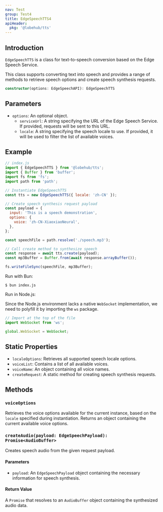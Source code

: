 ```yaml
---
nav: Test
group: Test4
title: EdgeSpeechTTS4
apiHeader:
  pkg: '@lobehub/tts'
---
```

## Introduction

`EdgeSpeechTTS` is a class for text-to-speech conversion based on the Edge Speech Service.

This class supports converting text into speech and provides a range of methods to retrieve speech options and create speech synthesis requests.

```ts
constructor(options: EdgeSpeechAPI): EdgeSpeechTTS
```

## Parameters

- `options`: An optional object.
  - `serviceUrl`: A string specifying the URL of the Edge Speech Service. If provided, requests will be sent to this URL.
  - `locale`: A string specifying the speech locale to use. If provided, it will be used to filter the list of available voices.

## Example

```js
// index.js
import { EdgeSpeechTTS } from '@lobehub/tts';
import { Buffer } from 'buffer';
import fs from 'fs';
import path from 'path';

// Instantiate EdgeSpeechTTS
const tts = new EdgeSpeechTTS({ locale: 'zh-CN' });

// Create speech synthesis request payload
const payload = {
  input: 'This is a speech demonstration',
  options: {
    voice: 'zh-CN-XiaoxiaoNeural',
  },
};

const speechFile = path.resolve('./speech.mp3');

// Call create method to synthesize speech
const response = await tts.create(payload);
const mp3Buffer = Buffer.from(await response.arrayBuffer());

fs.writeFileSync(speechFile, mp3Buffer);
```

Run with Bun:

```shell
$ bun index.js
```

Run in Node.js:

Since the Node.js environment lacks a native `WebSocket` implementation, we need to polyfill it by importing the `ws` package.

```js
// Import at the top of the file
import WebSocket from 'ws';

global.WebSocket = WebSocket;
```

## Static Properties

- `localeOptions`: Retrieves all supported speech locale options.
- `voiceList`: Contains a list of all available voices.
- `voiceName`: An object containing all voice names.
- `createRequest`: A static method for creating speech synthesis requests.

## Methods

### `voiceOptions`

Retrieves the voice options available for the current instance, based on the `locale` specified during instantiation. Returns an object containing the current available voice options.

### `createAudio(payload: EdgeSpeechPayload): Promise<AudioBuffer>`

Creates speech audio from the given request payload.

#### Parameters

- `payload`: An `EdgeSpeechPayload` object containing the necessary information for speech synthesis.

#### Return Value

A `Promise` that resolves to an `AudioBuffer` object containing the synthesized audio data.

